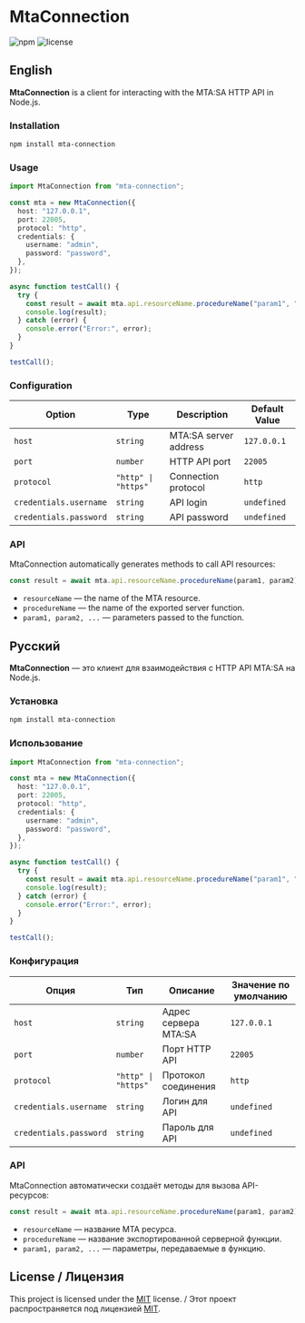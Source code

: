 # MtaConnection

![npm](https://img.shields.io/npm/v/mta-connection) ![license](https://img.shields.io/github/license/rendet4/mta-connection)

## English

**MtaConnection** is a client for interacting with the MTA:SA HTTP API in Node.js.

### Installation

```sh
npm install mta-connection
```

### Usage

```ts
import MtaConnection from "mta-connection";

const mta = new MtaConnection({
  host: "127.0.0.1",
  port: 22005,
  protocol: "http",
  credentials: {
    username: "admin",
    password: "password",
  },
});

async function testCall() {
  try {
    const result = await mta.api.resourceName.procedureName("param1", "param2");
    console.log(result);
  } catch (error) {
    console.error("Error:", error);
  }
}

testCall();
```

### Configuration

| Option                 | Type                | Description           | Default Value |
| ---------------------- | ------------------- | --------------------- | ------------- |
| `host`                 | `string`            | MTA:SA server address | `127.0.0.1`   |
| `port`                 | `number`            | HTTP API port         | `22005`       |
| `protocol`             | `"http" \| "https"` | Connection protocol   | `http`        |
| `credentials.username` | `string`            | API login             | `undefined`   |
| `credentials.password` | `string`            | API password          | `undefined`   |

### API

MtaConnection automatically generates methods to call API resources:

```ts
const result = await mta.api.resourceName.procedureName(param1, param2);
```

- `resourceName` — the name of the MTA resource.
- `procedureName` — the name of the exported server function.
- `param1, param2, ...` — parameters passed to the function.

## Русский

**MtaConnection** — это клиент для взаимодействия с HTTP API MTA:SA на Node.js.

### Установка

```sh
npm install mta-connection
```

### Использование

```ts
import MtaConnection from "mta-connection";

const mta = new MtaConnection({
  host: "127.0.0.1",
  port: 22005,
  protocol: "http",
  credentials: {
    username: "admin",
    password: "password",
  },
});

async function testCall() {
  try {
    const result = await mta.api.resourceName.procedureName("param1", "param2");
    console.log(result);
  } catch (error) {
    console.error("Error:", error);
  }
}

testCall();
```

### Конфигурация

| Опция                  | Тип                 | Описание             | Значение по умолчанию |
| ---------------------- | ------------------- | -------------------- | --------------------- |
| `host`                 | `string`            | Адрес сервера MTA:SA | `127.0.0.1`           |
| `port`                 | `number`            | Порт HTTP API        | `22005`               |
| `protocol`             | `"http" \| "https"` | Протокол соединения  | `http`                |
| `credentials.username` | `string`            | Логин для API        | `undefined`           |
| `credentials.password` | `string`            | Пароль для API       | `undefined`           |

### API

MtaConnection автоматически создаёт методы для вызова API-ресурсов:

```ts
const result = await mta.api.resourceName.procedureName(param1, param2);
```

- `resourceName` — название MTA ресурса.
- `procedureName` — название экспортированной серверной функции.
- `param1, param2, ...` — параметры, передаваемые в функцию.

## License / Лицензия

This project is licensed under the [MIT](LICENSE) license. / Этот проект распространяется под лицензией [MIT](LICENSE).
